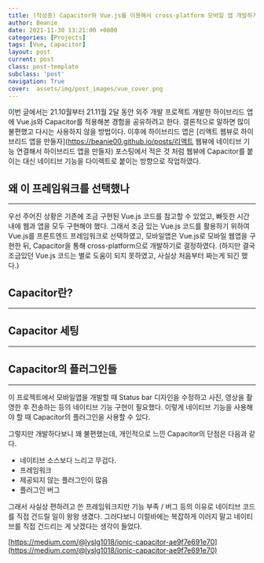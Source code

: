 ```yaml
---
title: (작성중) Capacitor와 Vue.js를 이용해서 cross-platform 모바일 앱 개발하기
author: Beanie
date: 2021-11-30 13:21:00 +0800
categories: [Projects]
tags: [Vue, Capacitor]
layout: post
current: post
class: post-template
subclass: 'post'
navigation: True
cover:  assets/img/post_images/vue_cover.png
---
```


이번 글에서는 21.10월부터 21.11월 2달 동안 외주 개발 프로젝트 개발한 하이브리드 앱에 Vue.js와 Capacitor를 적용해본 경험을 공유하려고 한다. 결론적으로 말하면 많이 불편했고 다시는 사용하지 않을 방법이다. 이후에 하이브리드 앱은 [리액트 웹뷰로 하이브리드 앱을 만들자](https://beanie00.github.io/posts/리액트 웹뷰에 네이티브 기능 연결해서 하이브리드 앱을 만들자) 포스팅에서 적은 것 처럼 웹뷰에 Capacitor를 붙이는 대신 네이티브 기능을 다이렉트로 붙이는 방향으로 작업하였다.

## 왜 이 프레임워크를 선택했나
---

우선 주어진 상황은 기존에 조금 구현된 Vue.js 코드를 참고할 수 있었고, 빠듯한 시간 내에 웹과 앱을 모두 구현해야 했다. 그래서 조금 있는 Vue.js 코드를 활용하기 위하여 Vue.js를 프론트엔드 프레임워크로 선택하였고, 모바일앱은 Vue.js로 모바일 웹앱을 구현한 뒤, Capacitor을 통해 cross-platform으로 개발하기로 결정하였다. (하지만 결국 조금있던 Vue.js 코드는 별로 도움이 되지 못하였고, 사실상 처음부터 짜는게 되긴 했다.)

## Capacitor란?
---

## Capacitor 세팅
---

## Capacitor의 플러그인들
---
이 프로젝트에서 모바일앱을 개발할 때 Status bar 디자인을 수정하고 사진, 영상을 촬영한 후 전송하는 등의 네이티브 기능 구현이 필요했다. 이렇게 네이티브 기능을 사용해야 할 때 Capacitor의 플러그인을 사용할 수 있다.

그렇지만 개발하다보니 꽤 불편했는데, 개인적으로 느낀 Capacitor의 단점은 다음과 같다.
* 네이티브 소스보다 느리고 무겁다.
* 프레임워크
* 제공되지 않는 플러그인이 많음
* 플러그인 버그

그래서 사실상 편하려고 쓴 프레임워크지만 기능 부족 / 버그 등의 이유로 네이티브 코드를 직접 건드릴 일이 왕왕 생겼다. 그러다보니 이럴바에는 복잡하게 이러지 말고 네이티브를 직접 건드리는 게 낫겠다는 생각이 들었다.

[https://medium.com/@lyslg1018/ionic-capacitor-ae9f7e691e70](https://medium.com/@lyslg1018/ionic-capacitor-ae9f7e691e70)